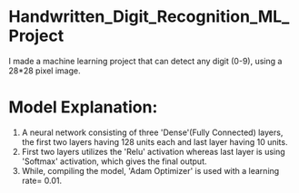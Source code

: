 # Handwritten_Digit_Recognition_ML_Project
I made a machine learning project that can detect any digit (0-9), using a 28*28 pixel image. 
# Model Explanation:
1. A neural network consisting of three 'Dense'(Fully Connected) layers, the first two layers having 128 units each and last layer having 10 units. 
2. First two layers utilizes the 'Relu' activation whereas last layer is using 'Softmax' activation, which gives the final output.
3. While, compiling the model, 'Adam Optimizer' is used with a learning rate= 0.01.
